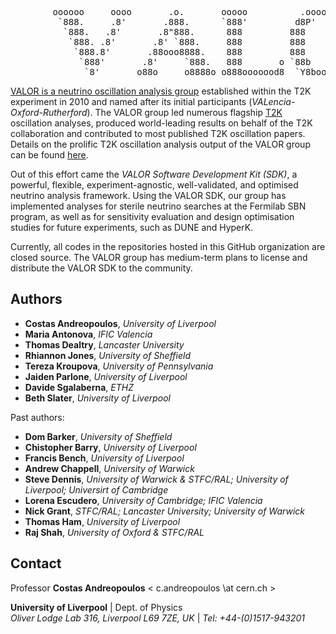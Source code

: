 <pre>
        oooooo     oooo       .o.       ooooo          .oooooo.   ooooooooo.         
         `888.     .8'       .888.      `888'         d8P'  `Y8b  `888   `Y88.       
          `888.   .8'       .8"888.      888         888      888  888   .d88'       
           `888. .8'       .8' `888.     888         888      888  888ooo88P'        
            `888.8'       .88ooo8888.    888         888      888  888`88b.          
             `888'       .8'     `888.   888       o `88b    d88'  888  `88b.        
              `8'       o88o     o8888o o888ooooood8  `Y8bood8P'  o888o  o888o     
</pre>

[VALOR is a neutrino oscillation analysis group](https://valor.pp.rl.ac.uk) 
established within the T2K experiment in 2010 and named after its initial participants (*VALencia-Oxford-Rutherford*). 
The VALOR group led numerous flagship [T2K](https://t2k-experiment.org/) oscillation analyses, 
produced world-leading results on behalf of the T2K collaboration and contributed to most published T2K oscillation papers. 
Details on the prolific T2K oscillation analysis output of the VALOR group can be found [here](https://hep.ph.liv.ac.uk/~costasa/valor/#results_t2k).

Out of this effort came the *VALOR Software Development Kit (SDK)*, 
a powerful, flexible, experiment-agnostic, well-validated, and optimised neutrino analysis framework. 
Using the VALOR SDK, our group has implemented analyses for sterile neutrino searches at the Fermilab SBN program,
as well as for sensitivity evaluation and design optimisation studies for future experiments, such as DUNE and HyperK.

Currently, all codes in the repositories hosted in this GitHub organization are closed source.
The VALOR group has medium-term plans to license and distribute the VALOR SDK to the community.

## Authors

* **Costas Andreopoulos**, *University of Liverpool*
* **Maria Antonova**, *IFIC Valencia*
* **Thomas Dealtry**, *Lancaster University*
* **Rhiannon Jones**, *University of Sheffield*
* **Tereza Kroupova**, *University of Pennsylvania*
* **Jaiden Parlone**, *University of Liverpool*
* **Davide Sgalaberna**, *ETHZ*
* **Beth Slater**, *University of Liverpool*

Past authors:

* **Dom Barker**, *University of Sheffield*
* **Chistopher Barry**, *University of Liverpool*
* **Francis Bench**, *University of Liverpool*
* **Andrew Chappell**, *University of Warwick*
* **Steve Dennis**, *University of Warwick & STFC/RAL; University of Liverpool; Universirt of Cambridge*
* **Lorena Escudero**, *University of Cambridge; IFIC Valencia*
* **Nick Grant**, *STFC/RAL; Lancaster University; University of Warwick*
* **Thomas Ham**, *University of Liverpool*
* **Raj Shah**, *University of Oxford & STFC/RAL*

## Contact

Professor **Costas Andreopoulos** < c.andreopoulos \at cern.ch >
 
**University of Liverpool** | Dept. of Physics <br>
*Oliver Lodge Lab 316, Liverpool L69 7ZE, UK* | *Tel: +44-(0)1517-943201* <br>


<!--

**Here are some ideas to get you started:**

🙋‍♀️ A short introduction - what is your organization all about?
🌈 Contribution guidelines - how can the community get involved?
👩‍💻 Useful resources - where can the community find your docs? Is there anything else the community should know?
🍿 Fun facts - what does your team eat for breakfast?
🧙 Remember, you can do mighty things with the power of [Markdown](https://docs.github.com/github/writing-on-github/getting-started-with-writing-and-formatting-on-github/basic-writing-and-formatting-syntax)
-->
